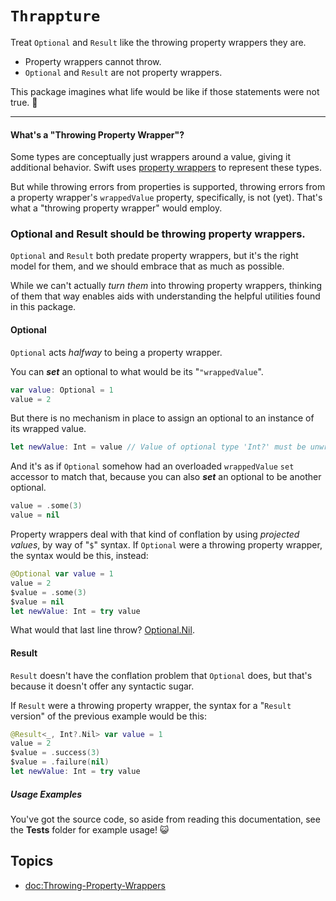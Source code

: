 # ``Thrappture``

Treat `Optional` and `Result` like the throwing property wrappers they are.

* Property wrappers cannot throw. 
* `Optional` and `Result` are not property wrappers.

This package imagines what life would be like if those statements were not true. 🤩

---

#### What's a "Throwing Property Wrapper"?

Some types are conceptually just wrappers around a value, giving it additional behavior. Swift uses [property wrappers](https://docs.swift.org/swift-book/documentation/the-swift-programming-language/properties/#Property-Wrappers) to represent these types. 

But while throwing errors from properties is supported, throwing errors from a property wrapper's `wrappedValue` property, specifically, is not (yet). That's what a "throwing property wrapper" would employ. 

### Optional and Result should be throwing property wrappers.

`Optional` and `Result` both predate property wrappers, but it's the right model for them, and we should embrace that as much as possible.

While we can't actually *turn them* into throwing property wrappers, thinking of them that way enables aids with understanding the helpful utilities found in this package. 

#### Optional

`Optional` acts *halfway* to being a property wrapper.

You can ***set*** an optional to what would be its "`"wrappedValue`".

```swift
var value: Optional = 1
value = 2
```

But there is no mechanism in place to assign an optional to an instance of its wrapped value.

```swift
let newValue: Int = value // Value of optional type 'Int?' must be unwrapped to a value of type 'Int'
```

And it's as if `Optional` somehow had an overloaded `wrappedValue` `set` accessor to match that, because you can also ***set*** an optional to be another optional.

```swift
value = .some(3)
value = nil
```

Property wrappers deal with that kind of conflation by using *projected values*, by way of "`$`" syntax. If `Optional` were a throwing property wrapper, the syntax would be this, instead:

```swift
@Optional var value = 1
value = 2
$value = .some(3)
$value = nil
let newValue: Int = try value
```

What would that last line throw? [Optional.Nil](<doc:Swift/Optional/Nil>).

#### Result

`Result` doesn't have the conflation problem that `Optional` does, but that's because it doesn't offer any syntactic sugar.

If `Result` were a throwing property wrapper, the syntax for a "`Result` version" of the previous example would be this:

```swift
@Result<_, Int?.Nil> var value = 1
value = 2
$value = .success(3)
$value = .failure(nil)
let newValue: Int = try value
```
##### Usage Examples

You've got the source code, so aside from reading this documentation, see the **Tests** folder for example usage! 😺

## Topics

- <doc:Throwing-Property-Wrappers>

